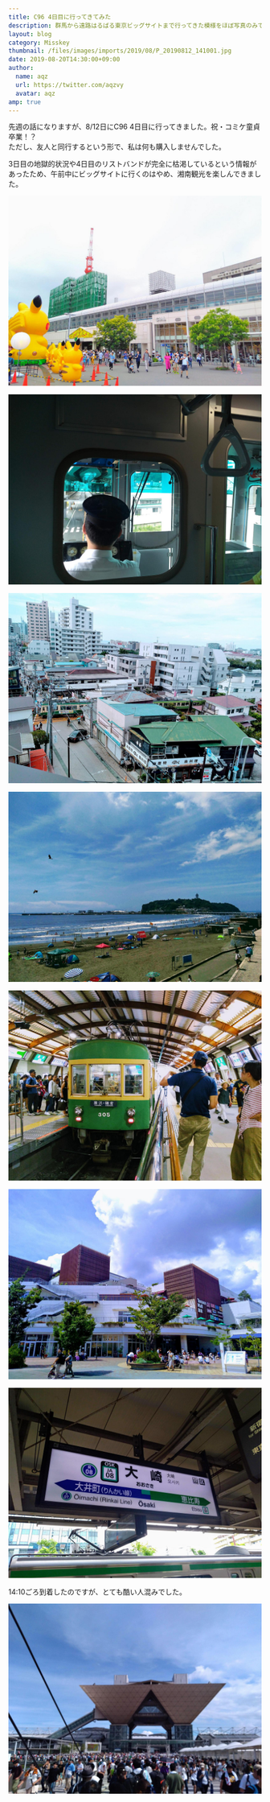 ```yaml
---
title: C96 4日目に行ってきてみた
description: 群馬から遠路はるばる東京ビッグサイトまで行ってきた模様をほぼ写真のみでお伝えします。
layout: blog
category: Misskey
thumbnail: /files/images/imports/2019/08/P_20190812_141001.jpg
date: 2019-08-20T14:30:00+09:00
author:
  name: aqz
  url: https://twitter.com/aqzvy
  avatar: aqz
amp: true
---
```


先週の話になりますが、8/12日にC96 4日目に行ってきました。祝・コミケ童貞卒業！？  
ただし、友人と同行するという形で、私は何も購入しませんでした。

3日目の地獄的状況や4日目のリストバンドが完全に枯渇しているという情報があったため、午前中にビッグサイトに行くのはやめ、湘南観光を楽しんできました。

![桜木町駅](/files/images/imports/2019/08/P_20190812_093755.jpg "桜木町駅")

![湘南モノレール](/files/images/imports/2019/08/P_20190812_102344.jpg "湘南モノレール")

![江の島駅](/files/images/imports/2019/08/P_20190812_103848.jpg "江の島駅")

![江の島](/files/images/imports/2019/08/P_20190812_112138.jpg "江の島")

![江ノ電藤沢駅](/files/images/imports/2019/08/P_20190812_114755a.jpg "江ノ電藤沢駅")

![テラスモール湘南](/files/images/imports/2019/08/P_20190812_124323.jpg "テラスモール湘南")

![大崎駅](/files/images/imports/2019/08/P_20190812_134047.jpg "大崎駅駅名標")

14:10ごろ到着したのですが、とても酷い人混みでした。

![東京ビッグサイト](/files/images/imports/2019/08/P_20190812_141001.jpg "東京ビッグサイト")
